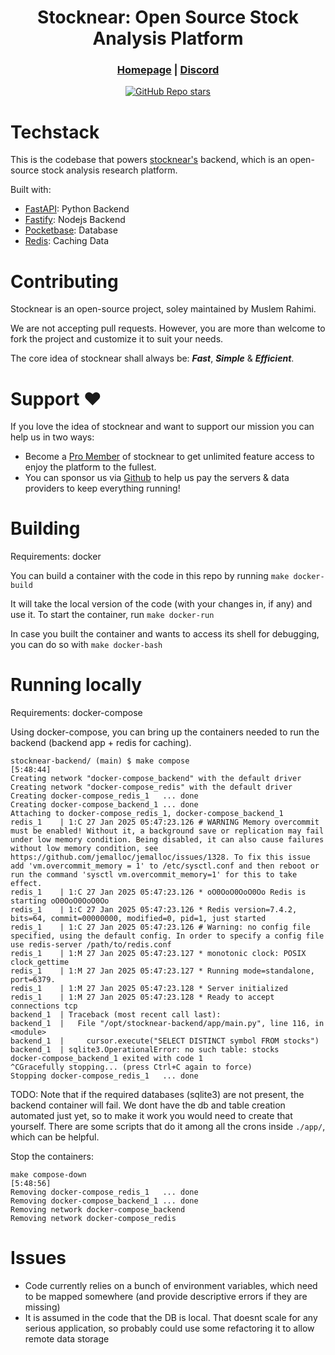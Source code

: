 <div align="center">



# **Stocknear: Open Source Stock Analysis Platform**

<h3>

[Homepage](https://stocknear.com/) | [Discord](https://discord.com/invite/hCwZMMZ2MT)

</h3>

[![GitHub Repo stars](https://img.shields.io/github/stars/stocknear/backend)](https://github.com/stocknear/backend/stargazers)

</div>



# Techstack

This is the codebase that powers [stocknear's](https://stocknear.com/) backend, which is an open-source stock analysis research platform.

Built with:
- [FastAPI](https://fastapi.tiangolo.com/): Python Backend
- [Fastify](https://fastify.dev/): Nodejs Backend
- [Pocketbase](https://pocketbase.io/): Database
- [Redis](https://redis.io/): Caching Data

# Contributing
Stocknear is an open-source project, soley maintained by Muslem Rahimi.

We are not accepting pull requests. However, you are more than welcome to fork the project and customize it to suit your needs.

The core idea of stocknear shall always be: **_Fast_**, **_Simple_** & **_Efficient_**.


# Support ❤️

If you love the idea of stocknear and want to support our mission you can help us in two ways:

- Become a [Pro Member](https://stocknear.com/pricing) of stocknear to get unlimited feature access to enjoy the platform to the fullest.
- You can sponsor us via [Github](https://github.com/sponsors/stocknear) to help us pay the servers & data providers to keep everything running!

# Building

Requirements: docker

You can build a container with the code in this repo by running
`make docker-build`

It will take the local version of the code (with your changes in, if any) and use it.
To start the container, run `make docker-run`

In case you built the container and wants to access its shell for debugging, you can do so with `make docker-bash`

# Running locally

Requirements: docker-compose

Using docker-compose, you can bring up the containers needed to run the backend (backend app + redis for caching). 

```
stocknear-backend/ (main) $ make compose                                                                                                                                                [5:48:44]
Creating network "docker-compose_backend" with the default driver
Creating network "docker-compose_redis" with the default driver
Creating docker-compose_redis_1   ... done
Creating docker-compose_backend_1 ... done
Attaching to docker-compose_redis_1, docker-compose_backend_1
redis_1    | 1:C 27 Jan 2025 05:47:23.126 # WARNING Memory overcommit must be enabled! Without it, a background save or replication may fail under low memory condition. Being disabled, it can also cause failures without low memory condition, see https://github.com/jemalloc/jemalloc/issues/1328. To fix this issue add 'vm.overcommit_memory = 1' to /etc/sysctl.conf and then reboot or run the command 'sysctl vm.overcommit_memory=1' for this to take effect.
redis_1    | 1:C 27 Jan 2025 05:47:23.126 * oO0OoO0OoO0Oo Redis is starting oO0OoO0OoO0Oo
redis_1    | 1:C 27 Jan 2025 05:47:23.126 * Redis version=7.4.2, bits=64, commit=00000000, modified=0, pid=1, just started
redis_1    | 1:C 27 Jan 2025 05:47:23.126 # Warning: no config file specified, using the default config. In order to specify a config file use redis-server /path/to/redis.conf
redis_1    | 1:M 27 Jan 2025 05:47:23.127 * monotonic clock: POSIX clock_gettime
redis_1    | 1:M 27 Jan 2025 05:47:23.127 * Running mode=standalone, port=6379.
redis_1    | 1:M 27 Jan 2025 05:47:23.128 * Server initialized
redis_1    | 1:M 27 Jan 2025 05:47:23.128 * Ready to accept connections tcp
backend_1  | Traceback (most recent call last):
backend_1  |   File "/opt/stocknear-backend/app/main.py", line 116, in <module>
backend_1  |     cursor.execute("SELECT DISTINCT symbol FROM stocks")
backend_1  | sqlite3.OperationalError: no such table: stocks
docker-compose_backend_1 exited with code 1
^CGracefully stopping... (press Ctrl+C again to force)
Stopping docker-compose_redis_1   ... done
```

TODO: Note that if the required databases (sqlite3) are not present, the backend container will fail. We dont have the db and table creation automated just yet, so to make it work you would need to create that yourself. There are some scripts that do it among all the crons inside `./app/`, which can be helpful.

Stop the containers:

```
make compose-down                                                                                                                                           [5:48:56]
Removing docker-compose_redis_1   ... done
Removing docker-compose_backend_1 ... done
Removing network docker-compose_backend
Removing network docker-compose_redis
```


# Issues

- Code currently relies on a bunch of environment variables, which need to be mapped somewhere (and provide descriptive errors if they are missing)
- It is assumed in the code that the DB is local. That doesnt scale for any serious application, so probably could use some refactoring it to allow remote data storage
